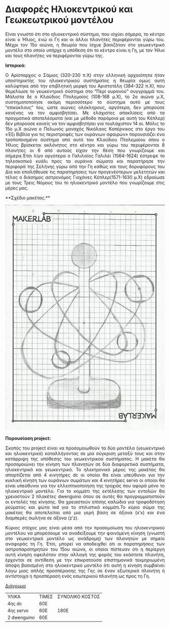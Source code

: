 # Διαφορές Ηλιοκεντρικού και Γεωκεωτρικού μοντέλου
<p align="justify"> Είναι γνωστό ότι στο ηλιοκεντρικό σύστημα, που ισχύει σήμερα, το κέντρο είναι ο Ήλιος, ενώ οι Γη και οι άλλοι πλανήτες περιφέρονται γύρω του. Μέχρι τον 15ο αιώνα, η θεωρία που ίσχυε βασιζόταν στο γεωκεντρικό μοντέλο στο οποίο υπήρχε η υπόθεση ότι το κέντρο είναι η Γη, με τον Ήλιο και τους πλανήτες να περιφέρονται γύρω της.</p>

**Ιστορικά:** 
<p align="justify"> Ο Αρίσταρχος ο Σάμιος (320-230 π.Χ) στην ελληνική αρχαιότητα ήταν υποστηρικτής του ηλιοκεντρικού συστήματος η θεωρία ομως αυτή καλύφτηκε από την επιβλητική μορφή του Αριστοτέλη (384-322 π.Χ), που θεμελίωσε το γεωκεντρικό σύστημα στο “Περί ουρανού” συγγραμμά του. Μάλιστα δε ο Κλαύδιος Πτολεμαίος (108-168 μ.Χ), το 2ο αιώνα μ.Χ, συστηματοποίησε ακόμη περισσότερο το σύστημα αυτό με τους “επικύκλους” του, ώστε αιώνες ολόκληρους, αργότερα, δεν μπορούσε κανένας να τον αμφισβητίσει. Με ελάχιστες αποκλίσεις από τα πραγματικά αποτελέσματα (και με μέθοδο παρόμοια με αυτή του Κέπλερ) δεν μπορούσε κανείς να τον αμφισβητήσει για τουλάχιστον 14 αι. Μόλις το 15ο μ.Χ αιώνα ο Πολωνός μοναχός Νικόλαος Κοπέρνικος στο έργο του «Έξι Βιβλία για τις περιστροφές των ουράνιων σφαιρών» παρουσιάζει ένα τροποποιημένο σύστημα από αυτό του Κλαύδιου Πτολεμαίου όπου ο Ήλιος βρίσκεται ακλόνητος στο κέντρο και γύρω του περιφέρονται 8 πλανήτες οι 6 από αυτούς είχαν την θέση που γνωρίζουμε και σήμερα.Έτσι λίγο αργότερα ο Γαλιλαίος Γαλιλέι (1564-1624) έστρεψε το τηλεσκοπικό κυάλι προς τα ουράνια σώματα και παρατήρησε την περιφορά της Σελήνης γύρω από την Γη καθώς και τους δορυφόρους του Δία και επαλήθευσε τις παρατηρήσεις των προγενέστερων μελετητών και τέλος ο διάσημος αστρονόμος Γιοχάνες Κέπλερ(1571-1630 μ.Χ)  εδραίωσε με τους Τρεις Νόμους του το ηλιοκεντρικό μοντέλο που γνωρίζουμε στις μέρες μας.  </p>
 **Σχέδιο μακέτας:**
<p align="center"><img src="sxedio.jpg"</img> </p>

**Παρουσίαση project:**
<p align="justify"> Σκοπός του project είναι να προσομοιωθούν τα δύο μοντέλα (γεωκεντρικό και ηλιοκεντρικό) καταλλήγοντας σε μία σύγκριση μεταξύ τους και στην κατάρριψη της υπόθεσης του γεωκεντρικού συστήματος. 
Η μακέτα θα προσομοιώνει την κίνηση των πλανητών σε δύο διαφορετικά συστήματα, ηλιοκεντρικό και γεωκεντρικό. Το ηλεκτρονικό μέρος της μακέτας θα απαρτίζεται από 4 κινητήρες dc οι οποίοι θα είναι υπεύθυνοι για την κυκλική κίνηση των ουράνιων σωμάτων και 4 κινητήρες servo οι οποίοι θα είναι υπεύθυνοι για την ελλειπτικοποίηση της τροχιάς που αφορά μόνο το ηλιοκεντρικό μοντέλο. Για το κομμάτι της εκτέλεσης των εντολών θα χρειαστούν 2 πλακέτες dwenguino όπου σε αυτές θα προγραμματιστούν οι εντολές της κίνησης. Θα χρειαστούν επίσης καλώδια για τροφοδότηση ρεύματος και φώτα led για το στιλιστικό κομμάτι.Το κύριο σώμα της μακέτας θα αποτελείται από μια γερή βάση σε άξονα (x’x) και ένα διαμπερές σωλήνα σε άξονα (z’z). </p>
<p align="justify"> Κύριος στόχος μας είναι μέσα από την προσομοίωση του ηλιοκεντρικού μοντέλου να μπορέσουμε να αναδείξουμε την φαινόμενη κίνηση (γνωστή στο γεωκεντρικό μοντέλο ως ανάδρομη) των πλανητών με σημείο αναφοράς τη Γη. Έτσι, μπορεί να αποδειχθεί ότι οι παρατηρήσεις των αστροπαρατηρητών του 15ου αιώνα, οι οποίοι πίστευαν ότι η περίεργη αυτή κίνηση οφειλόταν στην αλλαγή της φοράς του εκάστοτε πλανήτη, έρχονται σε αντίθεση με την επικρατούσα επιστημονικά τεκμηριωμένη άποψη βασισμένη στο ηλιοκεντρικό μοντέλο ότι αυτή η κίνηση συμβαίνει λόγω μιας απλής προσπέρασης της Γης  σε έναν εξωτερικό πλανήτη ή αντίστοιχα η προσπέραση ενός εσωτερικού πλανήτη ως προς τη Γη.</p>
<u>Διάγρμμα</u>
<table>
<tr>
<td>    ΥΛΙΚΑ   </td>
<td>  ΤΙΜΕΣ  </td>
<td>  ΣΥΝΟΛΙΚΟ ΚΟΣΤΟΣ  </td>  
</tr>
<tr>
<td>4ης dc</td>
<td>60E </td>
<td></td>
</tr>
<tr>
<td>4ης servo </td>
<td>60E</td>
<td>180E</td>
</tr>
<tr>
<td>2 dwenguino </td>
<td>60E </td>
<td></td>
</tr> 
</table>
